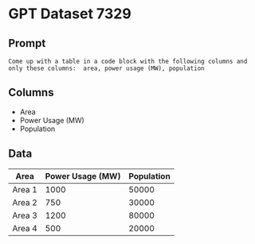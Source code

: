 # GPT Dataset 7329
## Prompt
```
Come up with a table in a code block with the following columns and only these columns:  area, power usage (MW), population
```
## Columns
- Area
- Power Usage (MW)
- Population

## Data
|   Area   | Power Usage (MW) | Population |
|----------|-----------------|------------|
|  Area 1  |     1000        |   50000    |
|  Area 2  |     750         |   30000    |
|  Area 3  |     1200        |   80000    |
|  Area 4  |     500         |   20000    |

